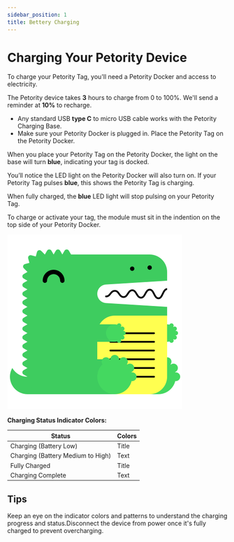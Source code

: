 ```yaml
---
sidebar_position: 1
title: Bettery Charging
---
```


# Charging Your Petority Device

To charge your Petority Tag, you'll need a Petority Docker and access to electricity.

The Petority device takes **3** hours to charge from 0 to 100%. We'll send a reminder at **10%** to recharge. 

+ Any standard USB **type C** to micro USB cable works with the Petority Charging Base.
+ Make sure your Petority Docker is plugged in. Place the Petority Tag on the Petority Docker.

When you place your Petority Tag on the Petority Docker, the light on the base will turn **blue**, indicating your tag is docked. 

You’ll notice the LED light on the Petority Docker will also turn on. If your Petority Tag pulses **blue**, this shows the Petority Tag is charging.

When fully charged, the **blue** LED light will stop pulsing on your Petority Tag. 

To charge or activate your tag, the module must sit in the indention on the top side of your Petority Docker. 

![Charging](/img/logo.svg)

**Charging Status Indicator Colors:**

| Status | Colors |
| ----------- | ----------- |
| Charging (Battery Low) | Title |
| Charging (Battery Medium to High) | Text |
| Fully Charged | Title |
| Charging Complete | Text |

## Tips
Keep an eye on the indicator colors and patterns to understand the charging progress and status.Disconnect the device from power once it's fully charged to prevent overcharging.

